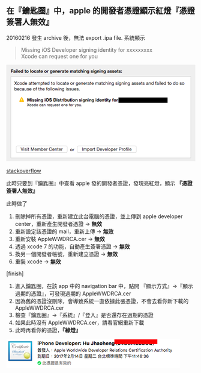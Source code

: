 ## 在『鑰匙圈』中，apple 的開發者憑證顯示紅燈『憑證簽署人無效』

20160216 發生 archive 後，無法 export .ipa file.  系統顯示  

> Missing iOS Developer signing identity for xxxxxxxxx  
> Xcode can request one for you

![img](憑證簽署人無效->無法export_img1.png)


[stackoverflow](http://stackoverflow.com/questions/35404953/failed-to-locate-or-generate-matching-singing-assets-xcode-7-2-1)

此時只要到『鑰匙圈』中查看 apple 發的開發者憑證，發現亮紅燈，顯示 **『憑證簽署人無效』**  

此時做了 
 
1. 刪除掉所有憑證，重新建立此台電腦的憑證，並上傳到 apple developer center，重新產生開發者憑證 -> **無效**
2. 重新設定該憑證的 mail，重新上傳 -> **無效**
3. 重新安裝 AppleWWDRCA.cer -> **無效**
4. 透過 xcode 7 的功能，自動產生簽署憑證 -> **無效**
5. 換另一個開發者帳號，重新建立憑證 -> **無效**
6. 重裝 xcode -> **無效**

[finish]

1. 進入鑰匙圈，在該 app 中的 navigation bar 中，點開 『顯示方式』->『顯示過期的憑證』，可發現過期的 AppleWWDRCA.cer
2. 因為舊的憑證沒刪除，會導致系統一直依據此張憑證，不會去看你新下載的 AppleWWDRCA.cer
3. 檢查『鑰匙圈』->『系統』/『登入』是否還存在過期的憑證
4. 如果此時沒有 AppleWWDRCA.cer，請看官網重新下載
5. 此時再看你的憑證，**『綠燈』**

![img2](憑證簽署人無效->無法export_img2.png)